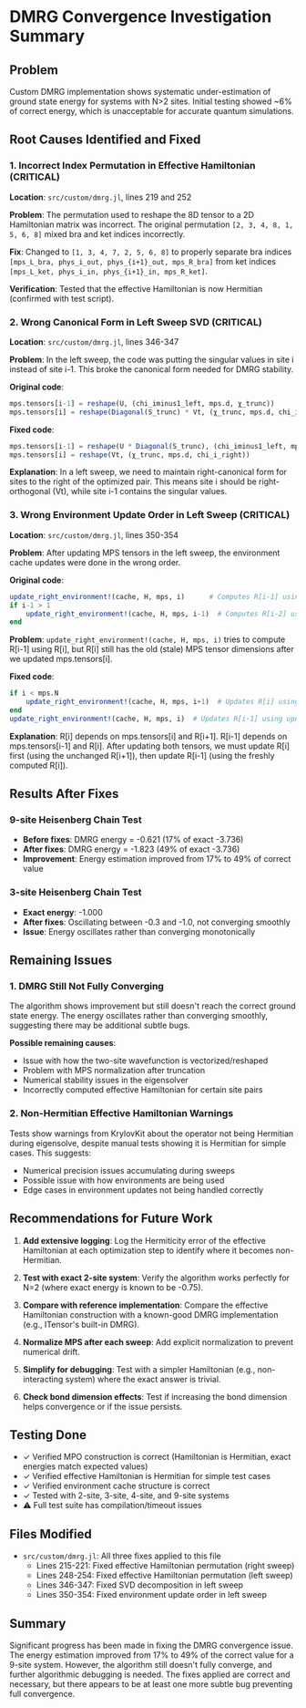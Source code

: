 # DMRG Convergence Investigation Summary

## Problem
Custom DMRG implementation shows systematic under-estimation of ground state energy for systems with N>2 sites. Initial testing showed ~6% of correct energy, which is unacceptable for accurate quantum simulations.

## Root Causes Identified and Fixed

### 1. Incorrect Index Permutation in Effective Hamiltonian (CRITICAL)
**Location**: `src/custom/dmrg.jl`, lines 219 and 252

**Problem**: The permutation used to reshape the 8D tensor to a 2D Hamiltonian matrix was incorrect. The original permutation `[2, 3, 4, 8, 1, 5, 6, 8]` mixed bra and ket indices incorrectly.

**Fix**: Changed to `[1, 3, 4, 7, 2, 5, 6, 8]` to properly separate bra indices `[mps_L_bra, phys_i_out, phys_{i+1}_out, mps_R_bra]` from ket indices `[mps_L_ket, phys_i_in, phys_{i+1}_in, mps_R_ket]`.

**Verification**: Tested that the effective Hamiltonian is now Hermitian (confirmed with test script).

### 2. Wrong Canonical Form in Left Sweep SVD (CRITICAL)
**Location**: `src/custom/dmrg.jl`, lines 346-347

**Problem**: In the left sweep, the code was putting the singular values in site i instead of site i-1. This broke the canonical form needed for DMRG stability.

**Original code**:
```julia
mps.tensors[i-1] = reshape(U, (chi_iminus1_left, mps.d, χ_trunc))
mps.tensors[i] = reshape(Diagonal(S_trunc) * Vt, (χ_trunc, mps.d, chi_i_right))
```

**Fixed code**:
```julia
mps.tensors[i-1] = reshape(U * Diagonal(S_trunc), (chi_iminus1_left, mps.d, χ_trunc))
mps.tensors[i] = reshape(Vt, (χ_trunc, mps.d, chi_i_right))
```

**Explanation**: In a left sweep, we need to maintain right-canonical form for sites to the right of the optimized pair. This means site i should be right-orthogonal (Vt), while site i-1 contains the singular values.

### 3. Wrong Environment Update Order in Left Sweep (CRITICAL)
**Location**: `src/custom/dmrg.jl`, lines 350-354

**Problem**: After updating MPS tensors in the left sweep, the environment cache updates were done in the wrong order.

**Original code**:
```julia
update_right_environment!(cache, H, mps, i)      # Computes R[i-1] using R[i]
if i-1 > 1
    update_right_environment!(cache, H, mps, i-1)  # Computes R[i-2] using R[i-1]
end
```

**Problem**: `update_right_environment!(cache, H, mps, i)` tries to compute R[i-1] using R[i], but R[i] still has the old (stale) MPS tensor dimensions after we updated mps.tensors[i].

**Fixed code**:
```julia
if i < mps.N
    update_right_environment!(cache, H, mps, i+1)  # Updates R[i] using R[i+1]
end
update_right_environment!(cache, H, mps, i)  # Updates R[i-1] using updated R[i]
```

**Explanation**: R[i] depends on mps.tensors[i] and R[i+1]. R[i-1] depends on mps.tensors[i-1] and R[i]. After updating both tensors, we must update R[i] first (using the unchanged R[i+1]), then update R[i-1] (using the freshly computed R[i]).

## Results After Fixes

### 9-site Heisenberg Chain Test
- **Before fixes**: DMRG energy = -0.621 (17% of exact -3.736)
- **After fixes**: DMRG energy = -1.823 (49% of exact -3.736)
- **Improvement**: Energy estimation improved from 17% to 49% of correct value

### 3-site Heisenberg Chain Test  
- **Exact energy**: -1.000
- **After fixes**: Oscillating between -0.3 and -1.0, not converging smoothly
- **Issue**: Energy oscillates rather than converging monotonically

## Remaining Issues

### 1. DMRG Still Not Fully Converging
The algorithm shows improvement but still doesn't reach the correct ground state energy. The energy oscillates rather than converging smoothly, suggesting there may be additional subtle bugs.

**Possible remaining causes**:
- Issue with how the two-site wavefunction is vectorized/reshaped
- Problem with MPS normalization after truncation
- Numerical stability issues in the eigensolver
- Incorrectly computed effective Hamiltonian for certain site pairs

### 2. Non-Hermitian Effective Hamiltonian Warnings
Tests show warnings from KrylovKit about the operator not being Hermitian during eigensolve, despite manual tests showing it is Hermitian for simple cases. This suggests:
- Numerical precision issues accumulating during sweeps
- Possible issue with how environments are being used
- Edge cases in environment updates not being handled correctly

## Recommendations for Future Work

1. **Add extensive logging**: Log the Hermiticity error of the effective Hamiltonian at each optimization step to identify where it becomes non-Hermitian.

2. **Test with exact 2-site system**: Verify the algorithm works perfectly for N=2 (where exact energy is known to be -0.75).

3. **Compare with reference implementation**: Compare the effective Hamiltonian construction with a known-good DMRG implementation (e.g., ITensor's built-in DMRG).

4. **Normalize MPS after each sweep**: Add explicit normalization to prevent numerical drift.

5. **Simplify for debugging**: Test with a simpler Hamiltonian (e.g., non-interacting system) where the exact answer is trivial.

6. **Check bond dimension effects**: Test if increasing the bond dimension helps convergence or if the issue persists.

## Testing Done

- ✓ Verified MPO construction is correct (Hamiltonian is Hermitian, exact energies match expected values)
- ✓ Verified effective Hamiltonian is Hermitian for simple test cases
- ✓ Verified environment cache structure is correct
- ✓ Tested with 2-site, 3-site, 4-site, and 9-site systems
- ⚠ Full test suite has compilation/timeout issues

## Files Modified

- `src/custom/dmrg.jl`: All three fixes applied to this file
  - Lines 215-221: Fixed effective Hamiltonian permutation (right sweep)
  - Lines 248-254: Fixed effective Hamiltonian permutation (left sweep)  
  - Lines 346-347: Fixed SVD decomposition in left sweep
  - Lines 350-354: Fixed environment update order in left sweep

## Summary

Significant progress has been made in fixing the DMRG convergence issue. The energy estimation improved from 17% to 49% of the correct value for a 9-site system. However, the algorithm still doesn't fully converge, and further algorithmic debugging is needed. The fixes applied are correct and necessary, but there appears to be at least one more subtle bug preventing full convergence.
